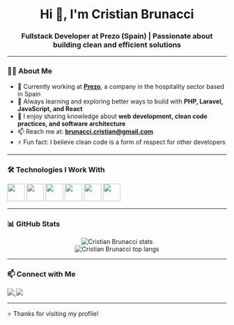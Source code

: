 <h1 align="center">Hi 👋, I'm Cristian Brunacci</h1>
<h3 align="center">Fullstack Developer at Prezo (Spain) | Passionate about building clean and efficient solutions</h3>

---

### 🧑‍💻 About Me

- 🔭 Currently working at **[Prezo](https://prezo.es/)**, a company in the hospitality sector based in Spain  
- 🌱 Always learning and exploring better ways to build with **PHP, Laravel, JavaScript, and React**  
- 💬 I enjoy sharing knowledge about **web development, clean code practices, and software architecture**  
- 📫 Reach me at: **brunacci.cristian@gmail.com**  
- ⚡ Fun fact: I believe clean code is a form of respect for other developers  

---

### 🛠️ Technologies I Work With

<p align="left">
  <img src="https://cdn.jsdelivr.net/gh/devicons/devicon/icons/php/php-original.svg" width="40" />
  <img src="https://cdn.jsdelivr.net/gh/devicons/devicon/icons/laravel/laravel-plain.svg" width="40" />
  <img src="https://cdn.jsdelivr.net/gh/devicons/devicon/icons/javascript/javascript-original.svg" width="40" />
  <img src="https://cdn.jsdelivr.net/gh/devicons/devicon/icons/react/react-original.svg" width="40" />
  <img src="https://cdn.jsdelivr.net/gh/devicons/devicon/icons/css3/css3-original.svg" width="40" />
  <img src="https://cdn.jsdelivr.net/gh/devicons/devicon/icons/sass/sass-original.svg" width="40" />
</p>

---

### 📊 GitHub Stats

<p align="center">
  <img src="https://github-readme-stats.vercel.app/api?username=thepelado&show_icons=true&theme=default&count_private=true" alt="Cristian Brunacci stats" />
  <br />
  <img src="https://github-readme-stats.vercel.app/api/top-langs/?username=thepelado&layout=compact&theme=default" alt="Cristian Brunacci top langs" />
</p>

---

### 📫 Connect with Me

<p align="left">
  <a href="https://www.linkedin.com/in/brunacci-cristian/" target="_blank">
    <img src="https://img.shields.io/badge/LinkedIn-0077B5?style=for-the-badge&logo=linkedin&logoColor=white"/>
  </a>
  <a href="mailto:brunacci.cristian@gmail.com">
    <img src="https://img.shields.io/badge/Email-D14836?style=for-the-badge&logo=gmail&logoColor=white"/>
  </a>
</p>

---

⭐ Thanks for visiting my profile!
